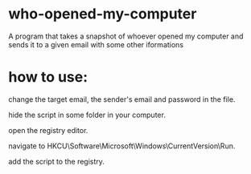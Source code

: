 # who-opened-my-computer
A program that takes a snapshot of whoever opened my computer and sends it to a given email with some other iformations

# how to use:
  change the target email, the sender's email and password in the file. 
  
  hide the script in some folder in your computer. 
  
  open the registry editor. 
  
  navigate to HKCU\Software\Microsoft\Windows\CurrentVersion\Run. 
  
  add the script to the registry. 
  
